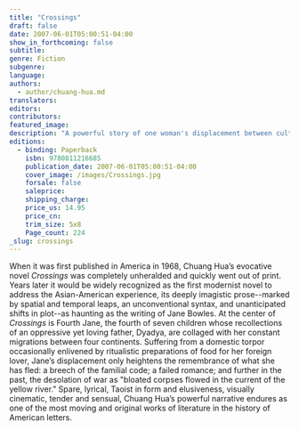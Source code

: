 ```yaml
---
title: "Crossings"
draft: false
date: 2007-06-01T05:00:51-04:00
show_in_forthcoming: false
subtitle:
genre: Fiction
subgenre:
language:
authors:
  - author/chuang-hua.md
translators:
editors:
contributors:
featured_image:
description: "A powerful story of one woman's displacement between cultures and traditions -- a landmark in Asian-American literature. "
editions:
  - binding: Paperback
    isbn: 9780811216685
    publication_date: 2007-06-01T05:00:51-04:00
    cover_image: /images/Crossings.jpg
    forsale: false
    saleprice:
    shipping_charge:
    price_us: 14.95
    price_cn:
    trim_size: 5x8
    Page_count: 224
_slug: crossings
---
```


When it was first published in America in 1968, Chuang Hua’s evocative novel _Crossings_ was completely unheralded and quickly went out of print. Years later it would be widely recognized as the first modernist novel to address the Asian-American experience, its deeply imagistic prose--marked by spatial and temporal leaps, an unconventional syntax, and unanticipated shifts in plot--as haunting as the writing of Jane Bowles. At the center of _Crossings_ is Fourth Jane, the fourth of seven children whose recollections of an oppressive yet loving father, Dyadya, are collaged with her constant migrations between four continents. Suffering from a domestic torpor occasionally enlivened by ritualistic preparations of food for her foreign lover, Jane’s displacement only heightens the remembrance of what she has fled: a breech of the familial code; a failed romance; and further in the past, the desolation of war as "bloated corpses flowed in the current of the yellow river." Spare, lyrical, Taoist in form and elusiveness, visually cinematic, tender and sensual, Chuang Hua’s powerful narrative endures as one of the most moving and original works of literature in the history of American letters.

